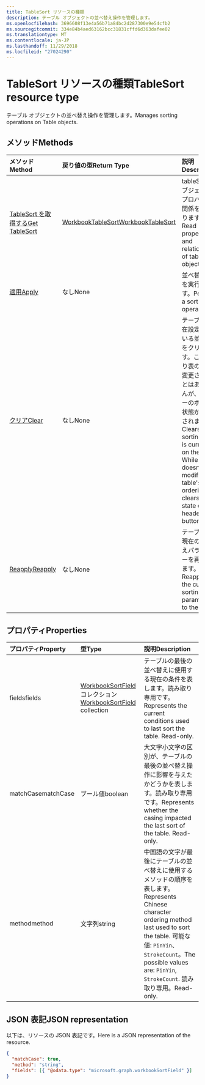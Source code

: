 ```yaml
---
title: TableSort リソースの種類
description: テーブル オブジェクトの並べ替え操作を管理します。
ms.openlocfilehash: 3696608f13e4a56b71a84bc2d287300e9e54cfb2
ms.sourcegitcommit: 334e84b4aed63162bcc31831cffd6d363dafee02
ms.translationtype: MT
ms.contentlocale: ja-JP
ms.lasthandoff: 11/29/2018
ms.locfileid: "27024290"
---
```

# <a name="tablesort-resource-type"></a><span data-ttu-id="e0fc9-103">TableSort リソースの種類</span><span class="sxs-lookup"><span data-stu-id="e0fc9-103">TableSort resource type</span></span>

<span data-ttu-id="e0fc9-104">テーブル オブジェクトの並べ替え操作を管理します。</span><span class="sxs-lookup"><span data-stu-id="e0fc9-104">Manages sorting operations on Table objects.</span></span>


## <a name="methods"></a><span data-ttu-id="e0fc9-105">メソッド</span><span class="sxs-lookup"><span data-stu-id="e0fc9-105">Methods</span></span>

| <span data-ttu-id="e0fc9-106">メソッド</span><span class="sxs-lookup"><span data-stu-id="e0fc9-106">Method</span></span>           | <span data-ttu-id="e0fc9-107">戻り値の型</span><span class="sxs-lookup"><span data-stu-id="e0fc9-107">Return Type</span></span>    |<span data-ttu-id="e0fc9-108">説明</span><span class="sxs-lookup"><span data-stu-id="e0fc9-108">Description</span></span>|
|:---------------|:--------|:----------|
|[<span data-ttu-id="e0fc9-109">TableSort を取得する</span><span class="sxs-lookup"><span data-stu-id="e0fc9-109">Get TableSort</span></span>](../api/tablesort-get.md) | [<span data-ttu-id="e0fc9-110">WorkbookTableSort</span><span class="sxs-lookup"><span data-stu-id="e0fc9-110">WorkbookTableSort</span></span>](tablesort.md) |<span data-ttu-id="e0fc9-111">tableSort オブジェクトのプロパティと関係を読み取ります。</span><span class="sxs-lookup"><span data-stu-id="e0fc9-111">Read properties and relationships of tableSort object.</span></span>|
|[<span data-ttu-id="e0fc9-112">適用</span><span class="sxs-lookup"><span data-stu-id="e0fc9-112">Apply</span></span>](../api/tablesort-apply.md)|<span data-ttu-id="e0fc9-113">なし</span><span class="sxs-lookup"><span data-stu-id="e0fc9-113">None</span></span>|<span data-ttu-id="e0fc9-114">並べ替え操作を実行します。</span><span class="sxs-lookup"><span data-stu-id="e0fc9-114">Perform a sort operation.</span></span>|
|[<span data-ttu-id="e0fc9-115">クリア</span><span class="sxs-lookup"><span data-stu-id="e0fc9-115">Clear</span></span>](../api/tablesort-clear.md)|<span data-ttu-id="e0fc9-116">なし</span><span class="sxs-lookup"><span data-stu-id="e0fc9-116">None</span></span>|<span data-ttu-id="e0fc9-p101">テーブルに現在設定されている並べ替えをクリアします。これにより表の順序が変更されることはありませんが、ヘッダーのボタンの状態がクリアされます。</span><span class="sxs-lookup"><span data-stu-id="e0fc9-p101">Clears the sorting that is currently on the table. While this doesn't modify the table's ordering, it clears the state of the header buttons.</span></span>|
|[<span data-ttu-id="e0fc9-119">Reapply</span><span class="sxs-lookup"><span data-stu-id="e0fc9-119">Reapply</span></span>](../api/tablesort-reapply.md)|<span data-ttu-id="e0fc9-120">なし</span><span class="sxs-lookup"><span data-stu-id="e0fc9-120">None</span></span>|<span data-ttu-id="e0fc9-121">テーブルに、現在の並べ替えパラメーターを再適用します。</span><span class="sxs-lookup"><span data-stu-id="e0fc9-121">Reapplies the current sorting parameters to the table.</span></span>|

## <a name="properties"></a><span data-ttu-id="e0fc9-122">プロパティ</span><span class="sxs-lookup"><span data-stu-id="e0fc9-122">Properties</span></span>
| <span data-ttu-id="e0fc9-123">プロパティ</span><span class="sxs-lookup"><span data-stu-id="e0fc9-123">Property</span></span>     | <span data-ttu-id="e0fc9-124">型</span><span class="sxs-lookup"><span data-stu-id="e0fc9-124">Type</span></span>   |<span data-ttu-id="e0fc9-125">説明</span><span class="sxs-lookup"><span data-stu-id="e0fc9-125">Description</span></span>|
|:---------------|:--------|:----------|
|<span data-ttu-id="e0fc9-126">fields</span><span class="sxs-lookup"><span data-stu-id="e0fc9-126">fields</span></span>|<span data-ttu-id="e0fc9-127">[WorkbookSortField](sortfield.md)コレクション</span><span class="sxs-lookup"><span data-stu-id="e0fc9-127">[WorkbookSortField](sortfield.md) collection</span></span>|<span data-ttu-id="e0fc9-p102">テーブルの最後の並べ替えに使用する現在の条件を表します。読み取り専用です。</span><span class="sxs-lookup"><span data-stu-id="e0fc9-p102">Represents the current conditions used to last sort the table. Read-only.</span></span>|
|<span data-ttu-id="e0fc9-130">matchCase</span><span class="sxs-lookup"><span data-stu-id="e0fc9-130">matchCase</span></span>|<span data-ttu-id="e0fc9-131">ブール値</span><span class="sxs-lookup"><span data-stu-id="e0fc9-131">boolean</span></span>|<span data-ttu-id="e0fc9-p103">大文字小文字の区別が、テーブルの最後の並べ替え操作に影響を与えたかどうかを表します。読み取り専用です。</span><span class="sxs-lookup"><span data-stu-id="e0fc9-p103">Represents whether the casing impacted the last sort of the table. Read-only.</span></span>|
|<span data-ttu-id="e0fc9-134">method</span><span class="sxs-lookup"><span data-stu-id="e0fc9-134">method</span></span>|<span data-ttu-id="e0fc9-135">文字列</span><span class="sxs-lookup"><span data-stu-id="e0fc9-135">string</span></span>|<span data-ttu-id="e0fc9-136">中国語の文字が最後にテーブルの並べ替えに使用するメソッドの順序を表します。</span><span class="sxs-lookup"><span data-stu-id="e0fc9-136">Represents Chinese character ordering method last used to sort the table.</span></span> <span data-ttu-id="e0fc9-137">可能な値: `PinYin`、 `StrokeCount`。</span><span class="sxs-lookup"><span data-stu-id="e0fc9-137">The possible values are: `PinYin`, `StrokeCount`.</span></span> <span data-ttu-id="e0fc9-138">読み取り専用。</span><span class="sxs-lookup"><span data-stu-id="e0fc9-138">Read-only.</span></span>|

## <a name="json-representation"></a><span data-ttu-id="e0fc9-139">JSON 表記</span><span class="sxs-lookup"><span data-stu-id="e0fc9-139">JSON representation</span></span>

<span data-ttu-id="e0fc9-140">以下は、リソースの JSON 表記です。</span><span class="sxs-lookup"><span data-stu-id="e0fc9-140">Here is a JSON representation of the resource.</span></span>

<!-- {
  "blockType": "resource",
  "optionalProperties": [

  ],
  "baseType": "microsoft.graph.entity",
  "@odata.type": "microsoft.graph.workbookTableSort"
}-->

```json
{
  "matchCase": true,
  "method": "string",
  "fields": [{ "@odata.type": "microsoft.graph.workbookSortField" }]
}

```

<!-- uuid: 8fcb5dbc-d5aa-4681-8e31-b001d5168d79
2015-10-25 14:57:30 UTC -->
<!-- {
  "type": "#page.annotation",
  "description": "TableSort resource",
  "keywords": "",
  "section": "documentation",
  "tocPath": ""
}-->